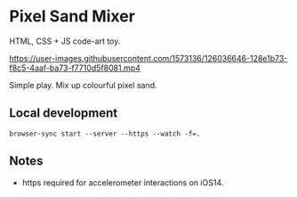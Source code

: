 # Pixel Sand Mixer

HTML, CSS + JS code-art toy.

https://user-images.githubusercontent.com/1573136/126036646-128e1b73-f8c5-4aaf-ba73-f7710d5f8081.mp4

Simple play. Mix up colourful pixel sand.

## Local development

`browser-sync start --server --https --watch -f=.`

## Notes

- https required for accelerometer interactions on iOS14.
